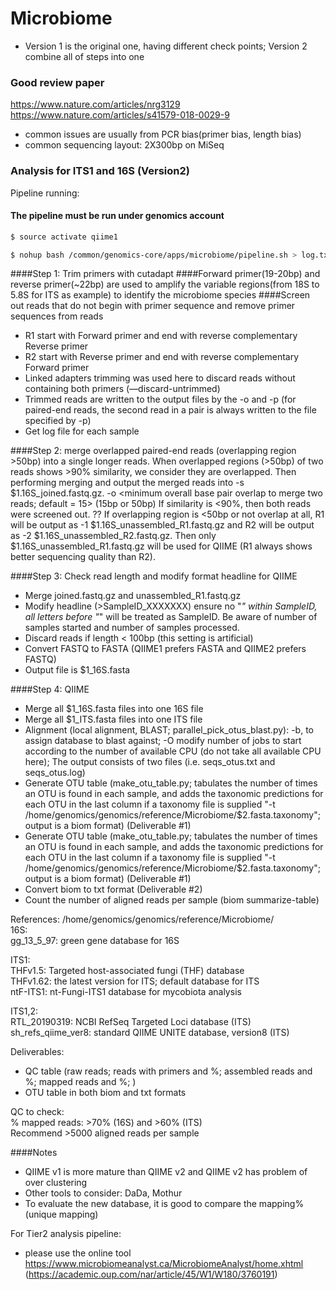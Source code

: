 # Microbiome

* Version 1 is the original one, having different check points; Version 2 combine all of steps into one

### Good review paper  
https://www.nature.com/articles/nrg3129
https://www.nature.com/articles/s41579-018-0029-9
* common issues are usually from PCR bias(primer bias, length bias)
* common sequencing layout: 2X300bp on MiSeq

### Analysis for ITS1 and 16S (Version2)

Pipeline running:

#### The pipeline must be run under genomics account

```bash
$ source activate qiime1
```

```bash
$ nohup bash /common/genomics-core/apps/microbiome/pipeline.sh > log.txt 2>&1&
```

####Step 1:  Trim primers with cutadapt
####Forward primer(19-20bp) and reverse primer(~22bp) are used to amplify the variable regions(from 18S to 5.8S for ITS as example) to identify the microbiome species
####Screen out reads that do not begin with primer sequence and remove primer sequences from reads 

* R1 start with Forward primer and end with reverse complementary Reverse primer
* R2 start with Reverse primer and end with reverse complementary Forward primer
* Linked adapters trimming was used here to discard reads without containing both primers (—discard-untrimmed) 
* Trimmed reads are written to the output files by the -o and -p (for paired-end reads, the second read in a pair is always written to the file specified by -p)
* Get log file for each sample


####Step 2: merge overlapped paired-end reads (overlapping region >50bp) into a single longer reads. 
When overlapped regions (>50bp) of two reads shows >90% similarity, we consider they are overlapped. Then performing merging and output the merged reads into  -s $1.16S_joined.fastq.gz.
-o <minimum overall base pair overlap to merge two reads; default = 15>  (15bp or 50bp)
If similarity is <90%, then both reads were screened out. ??
If overlapping region is <50bp or not overlap at all, R1 will be output as -1 $1.16S_unassembled_R1.fastq.gz and R2 will be output as -2 $1.16S_unassembled_R2.fastq.gz. Then only $1.16S_unassembled_R1.fastq.gz will be used for QIIME (R1 always shows better sequencing quality than R2).  


####Step 3: Check read length and modify format headline for QIIME
* Merge joined.fastq.gz and unassembled_R1.fastq.gz
* Modify headline (>SampleID_XXXXXXX) ensure no "_" within SampleID, all letters before "_" will be treated as SampleID. Be aware of number of samples started and number of samples processed.
* Discard reads if length < 100bp (this setting is artificial)
* Convert FASTQ to FASTA (QIIME1 prefers FASTA and QIIME2 prefers FASTQ)
* Output file is $1_16S.fasta

####Step 4: QIIME
* Merge all $1_16S.fasta files into one 16S file 
* Merge all $1_ITS.fasta files into one ITS file  
* Alignment (local alignment, BLAST; parallel_pick_otus_blast.py): -b,  to assign database to blast against; -O modify number of jobs to start according to the number of available CPU (do not take all available CPU here); The output consists of two files (i.e. seqs_otus.txt and seqs_otus.log)
* Generate OTU table (make_otu_table.py; tabulates the number of times an OTU is found in each sample, and adds the taxonomic predictions for each OTU in the last column if a taxonomy file is supplied "-t /home/genomics/genomics/reference/Microbiome/$2.fasta.taxonomy"; output is a biom format) (Deliverable #1)
* Generate OTU table (make_otu_table.py; tabulates the number of times an OTU is found in each sample, and adds the taxonomic predictions for each OTU in the last column if a taxonomy file is supplied "-t /home/genomics/genomics/reference/Microbiome/$2.fasta.taxonomy"; output is a biom format) (Deliverable #1)
* Convert biom to txt format (Deliverable #2)
* Count the number of aligned reads per sample (biom summarize-table)  


References: /home/genomics/genomics/reference/Microbiome/  
  16S:  
  gg_13_5_97: green gene database for 16S  
  
  ITS1:  
  THFv1.5: Targeted host-associated fungi (THF) database  
  THFv1.62: the latest version for ITS; default database for ITS  
  ntF-ITS1: nt-Fungi-ITS1 database for mycobiota analysis  
  
  ITS1,2:  
  RTL_20190319: NCBI RefSeq Targeted Loci database (ITS)  
  sh_refs_qiime_ver8: standard QIIME UNITE database, version8 (ITS)  



Deliverables:
* QC table (raw reads; reads with primers and %; assembled reads and %; mapped reads and %; )
* OTU table in both biom and txt formats 

QC to check:  
% mapped reads: >70% (16S) and >60% (ITS)   
Recommend >5000 aligned reads per sample  

####Notes
* QIIME v1 is more mature than QIIME v2 and QIIME v2 has problem of over clustering  
* Other tools to consider: DaDa, Mothur  
* To evaluate the new database, it is good to compare the mapping% (unique mapping)  


For Tier2 analysis pipeline:
- please use the online tool https://www.microbiomeanalyst.ca/MicrobiomeAnalyst/home.xhtml (https://academic.oup.com/nar/article/45/W1/W180/3760191)

